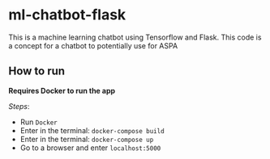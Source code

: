 # ml-chatbot-flask

This is a machine learning chatbot using Tensorflow and Flask. This code is a concept for a chatbot to
potentially use for ASPA

## How to run

**Requires Docker to run the app**

_Steps_:

- Run `Docker`
- Enter in the terminal: `docker-compose build`
- Enter in the terminal: `docker-compose up`
- Go to a browser and enter `localhost:5000`
